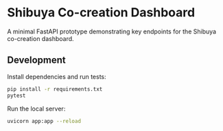 # Shibuya Co-creation Dashboard

A minimal FastAPI prototype demonstrating key endpoints for the Shibuya co-creation dashboard.

## Development

Install dependencies and run tests:

```bash
pip install -r requirements.txt
pytest
```

Run the local server:

```bash
uvicorn app:app --reload
```

